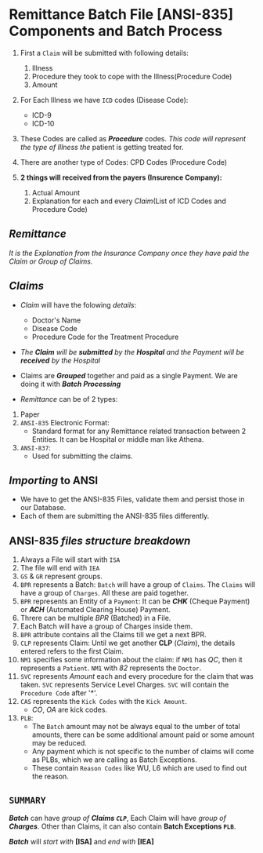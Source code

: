 # Remittance Batch File [ANSI-835] Components and Batch Process

1. First a `Claim` will be submitted with following details:

    1. Illness
    2. Procedure they took to cope with the Illness(Procedure Code)
    3. Amount

2. For Each Illness we have `ICD` codes (Disease Code):
    * ICD-9
    * ICD-10

3. These Codes are called as ***Procedure*** codes. *This code will represent the type of Illness the*
patient is getting treated for.

4. There are another type of Codes:
 CPD Codes (Procedure Code)

5. **2 things will received from the payers (Insurence Company):**

   1. Actual Amount
   2. Explanation for each and every *Claim*(List of ICD Codes and Procedure Code)

## ***Remittance***

   *It is the Explanation from the Insurance Company once they have paid the Claim or Group of Claims.*

## *Claims*

* *Claim* will have the folowing *details*:

  * Doctor's Name
  * Disease Code
  * Procedure Code for the Treatment Procedure

* *The **Claim** will be ***submitted*** by the **Hospital** and the Payment will be ***received*** by the Hospital*

* Claims are ***Grouped*** together and paid as a single Payment.
 We are doing it with ***Batch Processing***

* *Remittance* can be of 2 types:

 1. Paper
 2. `ANSI-835` Electronic Format:
    * Standard format for any Remittance related transaction between 2 Entities. It can be Hospital or middle man like Athena.
 3. `ANSI-837`:
    * Used for submitting the claims.

## ***Importing*** to ANSI

* We have to get the ANSI-835 Files, validate them and persist those in our Database.
* Each of them are submitting the ANSI-835 files differently.

## **ANSI-835** *files structure breakdown*

1. Always a File will start with `ISA`
2. The file will end with `IEA`
3. `GS` & `GR` represent groups.
4. `BPR` represents a Batch:
   `Batch` will have a group of `Claims`.
   The `Claims` will have a group of `Charges`.
   All these are paid together.
5. `BPR` represents an Entity of a `Payment`:
   It can be ***CHK*** (Cheque Payment) or ***ACH*** (Automated Clearing House) Payment.
6. Threre can be multiple *BPR* (Batched) in a File.
7. Each Batch will have a group of Charges inside them.
8. `BPR` attribute contains all the Claims till we get a next BPR.
9. `CLP` represents Claim:
  Until we get another **CLP** (*Claim*), the details entered refers to the first Claim.
10. `NM1` specifies some information about the claim:
   if `NM1` has *QC*, then it represents a `Patient`.
   `NM1` with *82* represents the `Doctor`.
11. `SVC` represents *Amount* each and every procedure for the claim that was taken.
  `SVC` represents Service Level Charges.
   `SVC` will contain the `Procedure Code` after '*'.
12. `CAS` represents the `Kick Codes` with the `Kick Amount`.
    * *CO*, *OA* are kick codes.
13. `PLB`:
    * The `Batch` amount may not be always equal to the umber of total amounts, there can be some additional amount paid or some amount may be reduced.
    * Any payment which is not specific to the number of claims will come as PLBs, which we are calling as Batch Exceptions.
    * These contain `Reason Codes` like WU, L6 which are used to find out the reason.

## **`SUMMARY`**

***Batch*** can have *group of **Claims `CLP`***, Each Claim will have *group of **Charges***. Other than Claims, it can also contain **Batch Exceptions `PLB`**.

***Batch*** will *start with* **[ISA]** and *end with* **[IEA]**
